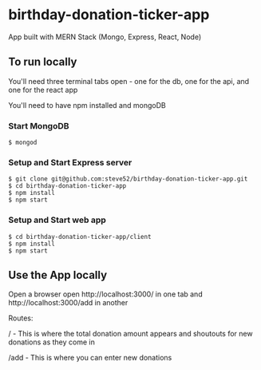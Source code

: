 # birthday-donation-ticker-app

App built with MERN Stack (Mongo, Express, React, Node)

## To run locally
You'll need three terminal tabs open - one for the db, one for the api, and one for the react app

You'll need to have npm installed and mongoDB

### Start MongoDB
```
$ mongod
```
### Setup and Start Express server
```
$ git clone git@github.com:steve52/birthday-donation-ticker-app.git
$ cd birthday-donation-ticker-app
$ npm install
$ npm start
```

### Setup and Start web app
```
$ cd birthday-donation-ticker-app/client
$ npm install
$ npm start
```

## Use the App locally

Open a browser open http://localhost:3000/ in one tab and http://localhost:3000/add in another

Routes: 

/ - This is where the total donation amount appears and shoutouts for new donations as they come in

/add - This is where you can enter new donations
